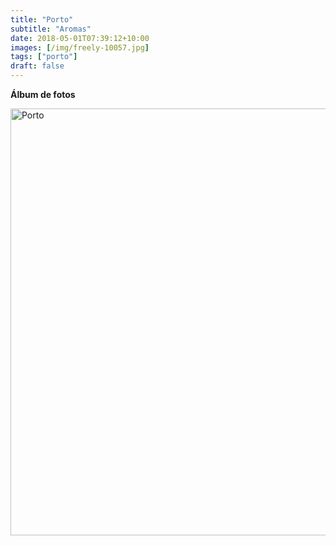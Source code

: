 ```yaml
---
title: "Porto"
subtitle: "Aromas"
date: 2018-05-01T07:39:12+10:00
images: [/img/freely-10057.jpg]
tags: ["porto"]
draft: false
---
```



**Álbum de fotos**

<a data-flickr-embed="true" data-header="true" data-footer="true"  href="https://www.flickr.com/photos/mapa_mundi/albums/72157693157750511" title="Porto"><img src="https://farm1.staticflickr.com/865/27167928268_135aeac28e_o.jpg" width="1024" height="683" alt="Porto"></a><script async src="//embedr.flickr.com/assets/client-code.js" charset="utf-8"></script>